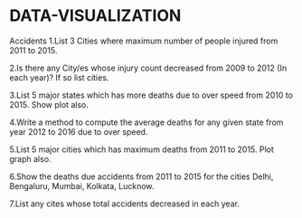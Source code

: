 # DATA-VISUALIZATION
Accidents
1.List 3 Cities where maximum number of people injured from 2011 to 2015.

2.Is there any City/es whose injury count decreased from 2009 to 2012 (In each year)? If so list cities.

3.List 5 major states which has more deaths due to over speed from 2010 to 2015. Show plot also.

4.Write a method to compute the average deaths for any given state from year 2012 to 2016 due to over speed.

5.List 5 major cities which has maximum deaths from 2011 to 2015. Plot graph also.

6.Show the deaths due accidents from 2011 to 2015 for the cities Delhi, Bengaluru, Mumbai, Kolkata, Lucknow.

7.List any cites whose total accidents decreased in each year.
